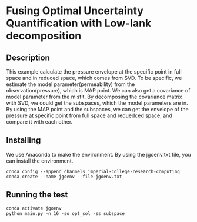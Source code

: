 # Fusing Optimal Uncertainty Quantification with Low-lank decomposition
  
## Description

This example calculate the pressure envelope at the specific point in full space and in reduced space, which comes from SVD. 
To be specific, we estimate the model parameter(permeability) from the observation(pressure), which is MAP point. 
We can also get a covariance of model parameter from the misfit. 
By decomposing the covariance matrix with SVD, we could get the subspaces, which the model parameters are in.
By using the MAP point and the subspaces, we can get the envelope of the pressure at specific point from full space and reduedced space, and compare it with each other. 


## Installing
We use Anaconda to make the environment.
By using the jgoenv.txt file, you can install the environment.

```
conda config --append channels imperial-college-research-computing
conda create --name jgoenv --file jgoenv.txt
```

## Running the test

```
conda activate jgoenv
python main.py -n 16 -so opt_sol -ss subspace
```
